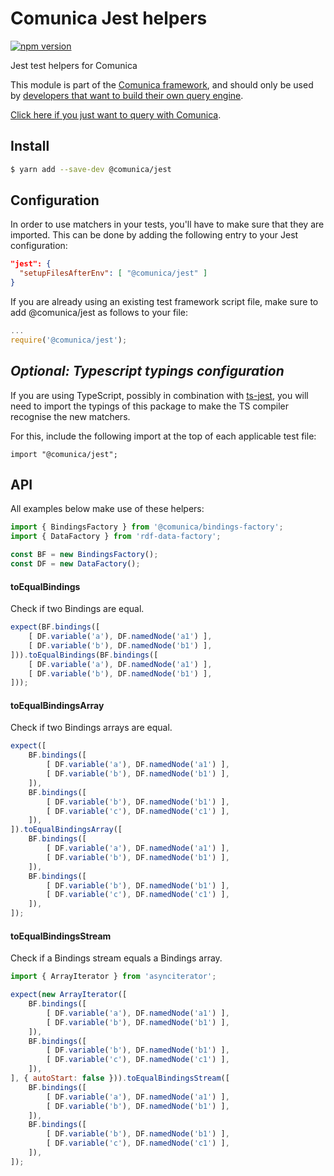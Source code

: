 # Comunica Jest helpers

[![npm version](https://badge.fury.io/js/%40comunica%2Fjest.svg)](https://www.npmjs.com/package/@comunica/jest)

Jest test helpers for Comunica

This module is part of the [Comunica framework](https://github.com/comunica/comunica),
and should only be used by [developers that want to build their own query engine](https://comunica.dev/docs/modify/).

[Click here if you just want to query with Comunica](https://comunica.dev/docs/query/).

## Install

```bash
$ yarn add --save-dev @comunica/jest
```

## Configuration

In order to use matchers in your tests,
you'll have to make sure that they are imported.
This can be done by adding the following entry to your Jest configuration:
```json
"jest": {
  "setupFilesAfterEnv": [ "@comunica/jest" ]
}
```

If you are already using an existing test framework script file,
make sure to add @comunica/jest as follows to your file:
```javascript
...
require('@comunica/jest');
```

## _Optional: Typescript typings configuration_

If you are using TypeScript, possibly in combination with [ts-jest](https://www.npmjs.com/package/ts-jest),
you will need to import the typings of this package to make the TS compiler recognise the new matchers.

For this, include the following import at the top of each applicable test file:
```
import "@comunica/jest";
```

## API

All examples below make use of these helpers:

```js
import { BindingsFactory } from '@comunica/bindings-factory';
import { DataFactory } from 'rdf-data-factory';

const BF = new BindingsFactory();
const DF = new DataFactory();
```

#### toEqualBindings

Check if two Bindings are equal.

```js
expect(BF.bindings([
    [ DF.variable('a'), DF.namedNode('a1') ],
    [ DF.variable('b'), DF.namedNode('b1') ],
])).toEqualBindings(BF.bindings([
    [ DF.variable('a'), DF.namedNode('a1') ],
    [ DF.variable('b'), DF.namedNode('b1') ],
]));
```

#### toEqualBindingsArray

Check if two Bindings arrays are equal.

```js
expect([
    BF.bindings([
        [ DF.variable('a'), DF.namedNode('a1') ],
        [ DF.variable('b'), DF.namedNode('b1') ],
    ]),
    BF.bindings([
        [ DF.variable('b'), DF.namedNode('b1') ],
        [ DF.variable('c'), DF.namedNode('c1') ],
    ]),
]).toEqualBindingsArray([
    BF.bindings([
        [ DF.variable('a'), DF.namedNode('a1') ],
        [ DF.variable('b'), DF.namedNode('b1') ],
    ]),
    BF.bindings([
        [ DF.variable('b'), DF.namedNode('b1') ],
        [ DF.variable('c'), DF.namedNode('c1') ],
    ]),
]);
```

#### toEqualBindingsStream

Check if a Bindings stream equals a Bindings array.

```js
import { ArrayIterator } from 'asynciterator';

expect(new ArrayIterator([
    BF.bindings([
        [ DF.variable('a'), DF.namedNode('a1') ],
        [ DF.variable('b'), DF.namedNode('b1') ],
    ]),
    BF.bindings([
        [ DF.variable('b'), DF.namedNode('b1') ],
        [ DF.variable('c'), DF.namedNode('c1') ],
    ]),
], { autoStart: false })).toEqualBindingsStream([
    BF.bindings([
        [ DF.variable('a'), DF.namedNode('a1') ],
        [ DF.variable('b'), DF.namedNode('b1') ],
    ]),
    BF.bindings([
        [ DF.variable('b'), DF.namedNode('b1') ],
        [ DF.variable('c'), DF.namedNode('c1') ],
    ]),
]);
```
